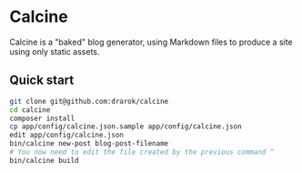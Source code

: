 # Calcine

Calcine is a "baked" blog generator, using Markdown files to produce a site using only static assets.

## Quick start

```bash
git clone git@github.com:drarok/calcine
cd calcine
composer install
cp app/config/calcine.json.sample app/config/calcine.json
edit app/config/calcine.json
bin/calcine new-post blog-post-filename
# You now need to edit the file created by the previous command ^
bin/calcine build
```
